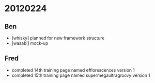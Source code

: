 # 20120224

## Ben
- [whisky] planned for new framework structure
- [wasabi] mock-up



## Fred
- completed 14th training page named efflorescences version 1
- completed 15th training page named supermegaultragroovy version 1